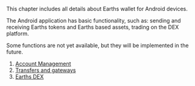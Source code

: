 This chapter includes all details about Earths wallet for Android devices.

The Android application has basic functionality, such as: sending and receiving Earths tokens and Earths based assets, trading on the DEX platform.

Some functions are not yet available, but they will be implemented in the future.

1. [Account Management](/mobile-apps/android/account-management.md)
2. [Transfers and gateways](/mobile-apps/android/wallet-management.md)
3. [Earths DEX](/mobile-apps/android/earths-dex.md)

